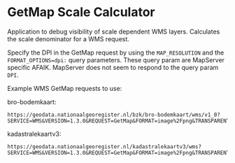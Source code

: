 # GetMap Scale Calculator 

Application to debug visibility of scale dependent WMS layers. Calculates the scale denominator for a WMS request. 

Specify the DPI in the GetMap request by using the `MAP_RESOLUTION` and the `FORMAT_OPTIONS=dpi:` query parameters. These query param are MapServer specific AFAIK. MapServer does not seem to respond to the query param `DPI`.

Example WMS GetMap requests to use:

bro-bodemkaart:
```
https://geodata.nationaalgeoregister.nl/bzk/bro-bodemkaart/wms/v1_0?SERVICE=WMS&VERSION=1.3.0&REQUEST=GetMap&FORMAT=image%2Fpng&TRANSPARENT=true&layers=view_soil_area&CRS=EPSG%3A28992&STYLES=&WIDTH=1634&HEIGHT=1288&BBOX=171319.68%2C430456.32%2C193280.64%2C447767.04&TRANSPARENT=TRUE&MAP_RESOLUTION=72&FORMAT_OPTIONS=dpi:72
```

kadastralekaartv3:
```
https://geodata.nationaalgeoregister.nl/kadastralekaartv3/wms?SERVICE=WMS&VERSION=1.3.0&REQUEST=GetMap&FORMAT=image%2Fpng&TRANSPARENT=true&layers=perceel&CRS=EPSG%3A28992&STYLES=&WIDTH=2881&HEIGHT=1247&BBOX=190289.61%2C442282.47%2C191499.63%2C442806.20999999996&MAP_RESOLUTION=96&FORMAT_OPTIONS=dpi:96
```
